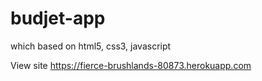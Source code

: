 # budjet-app
which based on html5, css3, javascript

View site https://fierce-brushlands-80873.herokuapp.com
